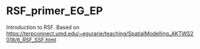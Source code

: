 # RSF_primer_EG_EP
Introduction to RSF. Based on https://terpconnect.umd.edu/~egurarie/teaching/SpatialModelling_AKTWS2018/6_RSF_SSF.html
